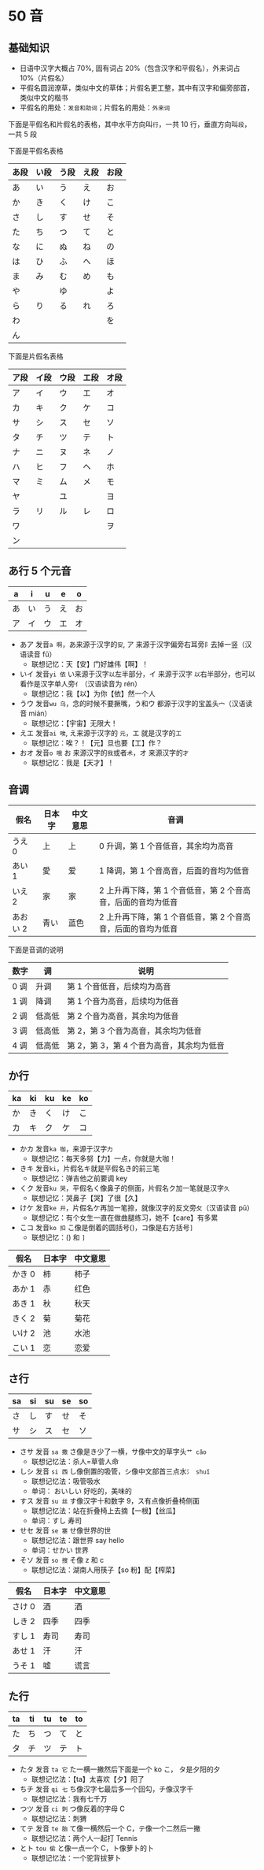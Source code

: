 # 50 音

## 基础知识

- 日语中汉字大概占 70%, 固有词占 20%（包含汉字和平假名），外来词占 10%（片假名）
- 平假名圆润潦草，类似中文的草体；片假名更工整，其中有汉字和偏旁部首，类似中文的楷书
- 平假名的用处：`发音和助词`；片假名的用处：`外来词`

下面是平假名和片假名的表格，其中水平方向叫`行`，一共 10 行，垂直方向叫`段`，一共 5 段

下面是平假名表格

| あ段 | い段 | う段 | え段 | お段 |
| ---- | ---- | ---- | ---- | ---- |
| あ   | い   | う   | え   | お   |
| か   | き   | く   | け   | こ   |
| さ   | し   | す   | せ   | そ   |
| た   | ち   | つ   | て   | と   |
| な   | に   | ぬ   | ね   | の   |
| は   | ひ   | ふ   | へ   | ほ   |
| ま   | み   | む   | め   | も   |
| や   |      | ゆ   |      | よ   |
| ら   | り   | る   | れ   | ろ   |
| わ   |      |      |      | を   |
| ん   |      |      |      |      |

下面是片假名表格

| ア段 | イ段 | ウ段 | エ段 | オ段 |
| ---- | ---- | ---- | ---- | ---- |
| ア   | イ   | ウ   | エ   | オ   |
| カ   | キ   | ク   | ケ   | コ   |
| サ   | シ   | ス   | セ   | ソ   |
| タ   | チ   | ツ   | テ   | ト   |
| ナ   | ニ   | ヌ   | ネ   | ノ   |
| ハ   | ヒ   | フ   | ヘ   | ホ   |
| マ   | ミ   | ム   | メ   | モ   |
| ヤ   |      | ユ   |      | ヨ   |
| ラ   | リ   | ル   | レ   | ロ   |
| ワ   |      |      |      | ヲ   |
| ン   |      |      |      |      |

## あ行 5 个元音

| a   | i   | u   | e   | o   |
| --- | --- | --- | --- | --- |
| あ  | い  | う  | え  | お  |
| ア  | イ  | ウ  | エ  | オ  |

- あア 发音`a 啊`，あ来源于汉字的`安`, ア 来源于汉字偏旁右耳旁`阝`去掉一竖（汉语读音 fǔ）
  - 联想记忆：天【安】门好雄伟【啊】！
- いイ 发音`yi 依` い来源于汉字`以`左半部分，イ 来源于汉字 `以`右半部分，也可以看作是汉字单人旁`亻`（汉语读音为 rén）
  - 联想记忆：我【以】为你【依】然一个人
- うウ 发音`wu 乌`，念的时候不要撅嘴，う和ウ 都源于汉字的宝盖头`宀`（汉语读音 mián）
  - 联想记忆：【宇宙】无限大！
- えエ 发音`ai 唉`, え来源于汉字的 `元`，エ 就是汉字的`工`
  - 联想记忆：唉？！【元】旦也要【工】作？
- おオ 发音`o 哦` お 来源汉字的`我`或者`术`，オ 来源汉字的`才`
  - 联想记忆：我是【天才】！

## 音调

| 假名     | 日本字 | 中文意思 | 音调                                                         |
| -------- | ------ | -------- | ------------------------------------------------------------ |
| うえ 0   | 上     | 上       | 0 升调，第 1 个音低音，其余均为高音                          |
| あい 1   | 愛     | 爱       | 1 降调，第 1 个音高音，后面的音均为低音                      |
| いえ 2   | 家     | 家       | 2 上升再下降，第 1 个音低音，第 2 个音高音，后面的音均为低音 |
| あおい 2 | 青い   | 蓝色     | 2 上升再下降，第 1 个音低音，第 2 个音高音，后面的音均为低音 |

下面是音调的说明

| 数字 | 调     | 说明                                      |
| ---- | ------ | ----------------------------------------- |
| 0 调 | 升调   | 第 1 个音低音，后续均为高音               |
| 1 调 | 降调   | 第 1 个音为高音，后续均为低音             |
| 2 调 | 低高低 | 第 2 个音为高音，其余均为低音             |
| 3 调 | 低高低 | 第 2，第 3 个音为高音，其余均为低音       |
| 4 调 | 低高低 | 第 2，第 3，第 4 个音为高音，其余均为低音 |

## か行

| ka  | ki  | ku  | ke  | ko  |
| --- | --- | --- | --- | --- |
| か  | き  | く  | け  | こ  |
| カ  | キ  | ク  | ケ  | コ  |

- かカ 发音`ka 咖`，来源于汉字`力`
  - 联想记忆：每天多努【力】一点，你就是大咖！
- きキ 发音`ki`，片假名キ就是平假名き的前三笔
  - 联想记忆：弹吉他之前要调 key
- くク 发音`ku 哭`，平假名く像鼻子的侧面，片假名ク加一笔就是汉字`久`
  - 联想记忆：哭鼻子【哭】了很【久】
- けケ 发音`ke 开`，片假名ケ再加一笔捺，就像汉字的反文旁`攵`（汉语读音 pū）
  - 联想记忆：有个女生一直在做曲腿练习，她不【care】有多累
- こコ 发音`ko 扣` こ像是倒着的圆括号()，コ像是右方括号`]`
  - 联想记忆：() 和 `]`

| 假名   | 日本字 | 中文意思 |
| ------ | ------ | -------- |
| かき 0 | 柿     | 柿子     |
| あか 1 | 赤     | 红色     |
| あき 1 | 秋     | 秋天     |
| きく 2 | 菊     | 菊花     |
| いけ 2 | 池     | 水池     |
| こい 1 | 恋     | 恋爱     |

## さ行

| sa  | si  | su  | se  | so  |
| --- | --- | --- | --- | --- |
| さ  | し  | す  | せ  | そ  |
| サ  | シ  | ス  | セ  | ソ  |

- さサ 发音 `sa 撒` さ像是き少了一横，サ像中文的草字头`艹 cǎo`
  - 联想记忆法：杀人=草菅人命
- しシ 发音 `si 西` し像倒置的吸管，シ像中文部首三点水`氵 shuǐ`
  - 联想记忆法：吸管吸水
  - 单词： おいしい 好吃的，美味的
- すス 发音 `su 丝` す像汉字十和数字 9，ス有点像折叠椅侧面
  - 联想记忆法：站在折叠椅上去摘【一根】【丝瓜】
  - 单词：すし 寿司
- せセ 发音 `se 塞` せ像世界的世
  - 联想记忆法：跟世界 say hello
  - 单词：せかい 世界
- そソ 发音 `so 搜` そ像 z 和 c
  - 联想记忆法：湖南人用筷子【so 粉】配【榨菜】

| 假名   | 日本字 | 中文意思 |
| ------ | ------ | -------- |
| さけ 0 | 酒     | 酒       |
| しき 2 | 四季   | 四季     |
| すし 1 | 寿司   | 寿司     |
| あせ 1 | 汗     | 汗       |
| うそ 1 | 嘘     | 谎言     |

## た行

| ta  | ti  | tu  | te  | to  |
| --- | --- | --- | --- | --- |
| た  | ち  | つ  | て  | と  |
| タ  | チ  | ツ  | テ  | ト  |

- たタ 发音 `ta 它` た一横一撇然后下面是一个 ko こ， タ是夕阳的夕
  - 联想记忆法：【ta】太喜欢【夕】阳了
- ちチ 发音 `qi 七` ち像汉字七最后多一个回勾，チ像汉字千
  - 联想记忆法：我有七千万
- つツ 发音 `ci 刺` つ像反着的字母 C
  - 联想记忆法：刺猬
- てテ 发音 `te 胎` て像一横然后一个 C，テ像一个二然后一撇
  - 联想记忆法：两个人一起打 Tennis
- とト `tou 偷` と像一点一个 C，ト像萝卜的卜
  - 联想记忆法：一个驼背拔萝卜
